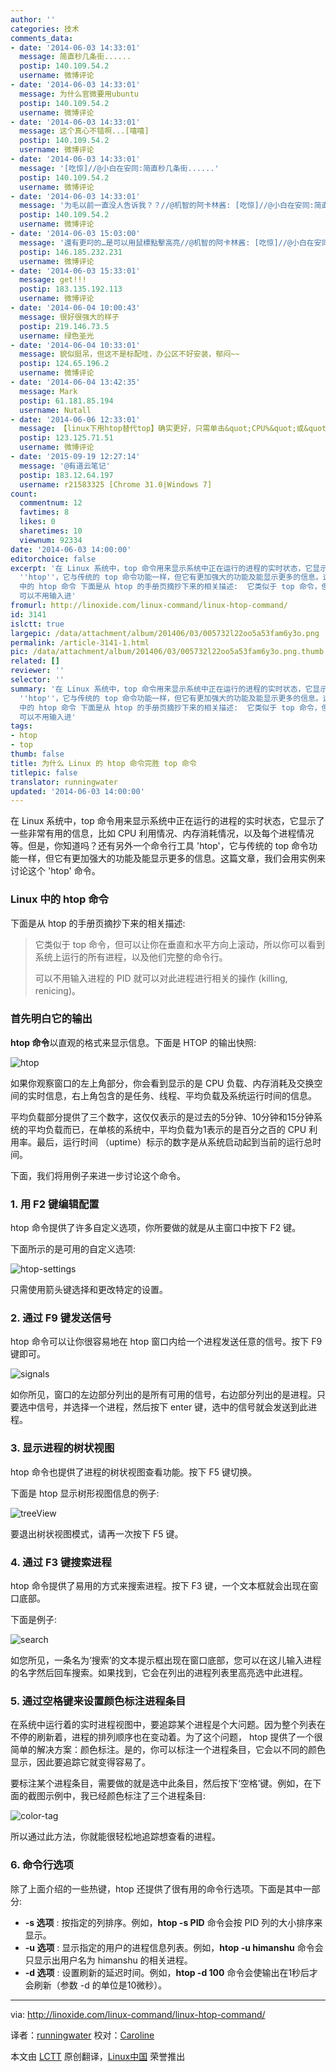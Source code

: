 ```yaml
---
author: ''
categories: 技术
comments_data:
- date: '2014-06-03 14:33:01'
  message: 简直秒几条街......
  postip: 140.109.54.2
  username: 微博评论
- date: '2014-06-03 14:33:01'
  message: 为什么官微要用ubuntu
  postip: 140.109.54.2
  username: 微博评论
- date: '2014-06-03 14:33:01'
  message: 这个真心不错啊...[嘻嘻]
  postip: 140.109.54.2
  username: 微博评论
- date: '2014-06-03 14:33:01'
  message: '[吃惊]//@小白在安同:简直秒几条街......'
  postip: 140.109.54.2
  username: 微博评论
- date: '2014-06-03 14:33:01'
  message: '为毛以前一直没人告诉我？？//@机智的阿卡林酱: [吃惊]//@小白在安同:简直秒几条街......'
  postip: 140.109.54.2
  username: 微博评论
- date: '2014-06-03 15:03:00'
  message: '還有更叼的…是可以用鼠標點擊高亮//@机智的阿卡林酱: [吃惊]//@小白在安同:简直秒几条街......'
  postip: 146.185.232.231
  username: 微博评论
- date: '2014-06-03 15:33:01'
  message: get!!!
  postip: 183.135.192.113
  username: 微博评论
- date: '2014-06-04 10:00:43'
  message: 很好很强大的样子
  postip: 219.146.73.5
  username: 绿色圣光
- date: '2014-06-04 10:33:01'
  message: 貌似挺吊，但这不是标配哇，办公区不好安装，郁闷~~
  postip: 124.65.196.2
  username: 微博评论
- date: '2014-06-04 13:42:35'
  message: Mark
  postip: 61.181.85.194
  username: Nutall
- date: '2014-06-06 12:33:01'
  message: 【linux下用htop替代top】确实更好，只需单击&quot;CPU%&quot;或&quot;MEM%&quot;，即可将当前系统所有进程根据资源消耗率进行排序，还可方便地给特定进程发送指令（如终止进程等）。
  postip: 123.125.71.51
  username: 微博评论
- date: '2015-09-19 12:27:14'
  message: '@有道云笔记'
  postip: 183.12.64.197
  username: r21583325 [Chrome 31.0|Windows 7]
count:
  commentnum: 12
  favtimes: 8
  likes: 0
  sharetimes: 10
  viewnum: 92334
date: '2014-06-03 14:00:00'
editorchoice: false
excerpt: '在 Linux 系统中，top 命令用来显示系统中正在运行的进程的实时状态，它显示了一些非常有用的信息，比如 CPU 利用情况、内存消耗情况，以及每个进程情况等。但是，你知道吗？还有另外一个命令行工具
  ''htop''，它与传统的 top 命令功能一样，但它有更加强大的功能及能显示更多的信息。这篇文章，我们会用实例来讨论这个 ''htop'' 命令。 Linux
  中的 htop 命令 下面是从 htop 的手册页摘抄下来的相关描述:  它类似于 top 命令，但可以让你在垂直和水平方向上滚动，所以你可以看到系统上运行的所有进程，以及他们完整的命令行。
  可以不用输入进'
fromurl: http://linoxide.com/linux-command/linux-htop-command/
id: 3141
islctt: true
largepic: /data/attachment/album/201406/03/005732l22oo5a53fam6y3o.png
permalink: /article-3141-1.html
pic: /data/attachment/album/201406/03/005732l22oo5a53fam6y3o.png.thumb.jpg
related: []
reviewer: ''
selector: ''
summary: '在 Linux 系统中，top 命令用来显示系统中正在运行的进程的实时状态，它显示了一些非常有用的信息，比如 CPU 利用情况、内存消耗情况，以及每个进程情况等。但是，你知道吗？还有另外一个命令行工具
  ''htop''，它与传统的 top 命令功能一样，但它有更加强大的功能及能显示更多的信息。这篇文章，我们会用实例来讨论这个 ''htop'' 命令。 Linux
  中的 htop 命令 下面是从 htop 的手册页摘抄下来的相关描述:  它类似于 top 命令，但可以让你在垂直和水平方向上滚动，所以你可以看到系统上运行的所有进程，以及他们完整的命令行。
  可以不用输入进'
tags:
- htop
- top
thumb: false
title: 为什么 Linux 的 htop 命令完胜 top 命令
titlepic: false
translator: runningwater
updated: '2014-06-03 14:00:00'
---
```


在 Linux 系统中，top 命令用来显示系统中正在运行的进程的实时状态，它显示了一些非常有用的信息，比如 CPU 利用情况、内存消耗情况，以及每个进程情况等。但是，你知道吗？还有另外一个命令行工具 'htop'，它与传统的 top 命令功能一样，但它有更加强大的功能及能显示更多的信息。这篇文章，我们会用实例来讨论这个 'htop' 命令。


### Linux 中的 htop 命令


下面是从 htop 的手册页摘抄下来的相关描述:



> 
> 它类似于 top 命令，但可以让你在垂直和水平方向上滚动，所以你可以看到系统上运行的所有进程，以及他们完整的命令行。
> 
> 
> 可以不用输入进程的 PID 就可以对此进程进行相关的操作 (killing, renicing)。
> 
> 
> 


### 首先明白它的输出


**htop 命令**以直观的格式来显示信息。下面是 HTOP 的输出快照:


![htop](/data/attachment/album/201406/03/005732l22oo5a53fam6y3o.png)


如果你观察窗口的左上角部分，你会看到显示的是 CPU 负载、内存消耗及交换空间的实时信息，右上角包含的是任务、线程、平均负载及系统运行时间的信息。


平均负载部分提供了三个数字，这仅仅表示的是过去的5分钟、10分钟和15分钟系统的平均负载而已，在单核的系统中，平均负载为1表示的是百分之百的 CPU 利用率。最后，运行时间 （uptime）标示的数字是从系统启动起到当前的运行总时间。


下面，我们将用例子来进一步讨论这个命令。


### 1. 用 F2 键编辑配置


htop 命令提供了许多自定义选项，你所要做的就是从主窗口中按下 F2 键。


下面所示的是可用的自定义选项:


![htop-settings](/data/attachment/album/201406/03/005734jkbtcubuaspcw5pt.png)


只需使用箭头键选择和更改特定的设置。


### 2. 通过 F9 键发送信号


htop 命令可以让你很容易地在 htop 窗口内给一个进程发送任意的信号。按下 F9 键即可。


![signals](/data/attachment/album/201406/03/005736oz455s422g11n2u2.png)


如你所见，窗口的左边部分列出的是所有可用的信号，右边部分列出的是进程。只要选中信号，并选择一个进程，然后按下 enter 键，选中的信号就会发送到此进程。


### 3. 显示进程的树状视图


htop 命令也提供了进程的树状视图查看功能。按下 F5 键切换。


下面是 htop 显示树形视图信息的例子:


![treeView](/data/attachment/album/201406/03/005737mzfdehve9k9d4h9u.png)


要退出树状视图模式，请再一次按下 F5 键。


### 4. 通过 F3 键搜索进程


htop 命令提供了易用的方式来搜索进程。按下 F3 键，一个文本框就会出现在窗口底部。


下面是例子:


![search](/data/attachment/album/201406/03/005739uh0xoeblqla8bn80.png)


如您所见，一条名为‘搜索’的文本提示框出现在窗口底部，您可以在这儿输入进程的名字然后回车搜索。如果找到，它会在列出的进程列表里高亮选中此进程。


### 5. 通过空格键来设置颜色标注进程条目


在系统中运行着的实时进程视图中，要追踪某个进程是个大问题。因为整个列表在不停的刷新着，进程的排列顺序也在变动着。为了这个问题， htop 提供了一个很简单的解决方案：颜色标注。是的，你可以标注一个进程条目，它会以不同的颜色显示，因此要追踪它就变得容易了。


要标注某个进程条目，需要做的就是选中此条目，然后按下‘空格’键。例如，在下面的截图示例中，我已经颜色标注了三个进程条目:


![color-tag](/data/attachment/album/201406/03/005741jvcowsa19c9nzprg.png)


所以通过此方法，你就能很轻松地追踪想查看的进程。


### 6. 命令行选项


除了上面介绍的一些热键，htop 还提供了很有用的命令行选项。下面是其中一部分:


* **-s 选项** : 按指定的列排序。例如，**htop -s PID** 命令会按 PID 列的大小排序来显示。
* **-u 选项** : 显示指定的用户的进程信息列表。例如，**htop -u himanshu** 命令会只显示出用户名为 himanshu 的相关进程。
* **-d 选项** : 设置刷新的延迟时间。例如，**htop -d 100** 命令会使输出在1秒后才会刷新（参数 -d 的单位是10微秒）。




---


via: <http://linoxide.com/linux-command/linux-htop-command/>


译者：[runningwater](https://github.com/runningwater) 校对：[Caroline](https://github.com/carolinewuyan)


本文由 [LCTT](https://github.com/LCTT/TranslateProject) 原创翻译，[Linux中国](http://linux.cn/) 荣誉推出